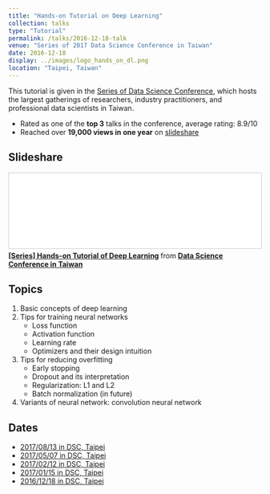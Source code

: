 ```yaml
---
title: "Hands-on Tutorial on Deep Learning"
collection: talks
type: "Tutorial"
permalink: /talks/2016-12-18-talk
venue: "Series of 2017 Data Science Conference in Taiwan"
date: 2016-12-18
display: ../images/logo_hands_on_dl.png
location: "Taipei, Taiwan"
---
```


This tutorial is given in the [Series of Data Science Conference](http://datasci.tw/?conf=DS), which hosts the largest gatherings of researchers, industry practitioners, and professional data scientists in Taiwan.
- Rated as one of the **top 3** talks in the conference, average rating: 8.9/10
- Reached over **19,000 views in one year** on [slideshare](https://www.slideshare.net/tw_dsconf/ss-70083878)

## Slideshare
<iframe src="//www.slideshare.net/slideshow/embed_code/key/kVndiTuzmPEHaR" width="100%" frameborder="0" marginwidth="0" marginheight="0" scrolling="no" style="border:1px solid #CCC; border-width:1px; margin-bottom:5px; max-width: 100%;" allowfullscreen> </iframe> <div style="margin-bottom:5px"> <strong> <a href="//www.slideshare.net/tw_dsconf/ss-70083878" title="[系列活動] 手把手的深度學習實務" target="_blank">[Series] Hands-on Tutorial of Deep Learning</a> </strong> from <strong><a href="https://www.slideshare.net/tw_dsconf" target="_blank">Data Science Conference in Taiwan</a></strong> </div>

## Topics
1. Basic concepts of deep learning
2. Tips for training neural networks
	- Loss function
	- Activation function
	- Learning rate
	- Optimizers and their design intuition
3. Tips for reducing overfitting
	- Early stopping
	- Dropout and its interpretation
	- Regularization: L1 and L2
	- Batch normalization (in future)
4. Variants of neural network: convolution neural network

## Dates
- [2017/08/13 in DSC, Taipei](http://foundation.datasci.tw/step-by-step-dl-170813/)
- [2017/05/07 in DSC, Taipei](http://foundation.datasci.tw/step-by-step-dl-170507/)
- [2017/02/12 in DSC, Taipei](http://foundation.datasci.tw/step-by-step-dl-170212/)
- [2017/01/15 in DSC, Taipei](http://foundation.datasci.tw/step-by-step-dl-170212/)
- [2016/12/18 in DSC, Taipei](http://foundation.datasci.tw/step-by-step-dl-170212/)